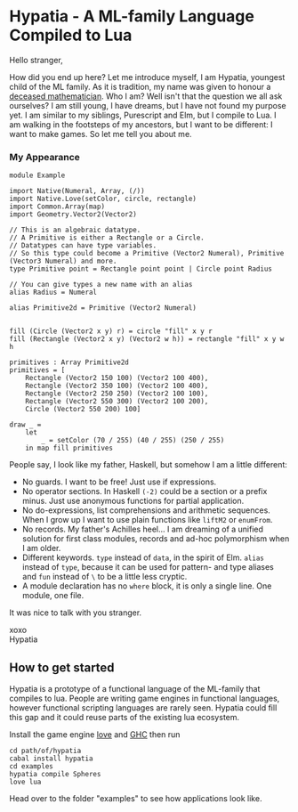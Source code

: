 # Hypatia - A ML-family Language Compiled to Lua
Hello stranger,


How did you end up here? Let me introduce myself, I am Hypatia, youngest child of the ML family. As it is tradition, my name was given to honour a [deceased mathematician](https://en.wikipedia.org/wiki/Hypatia). Who I am? Well isn't that the question we all ask ourselves? I am still young, I have dreams, but I have not found my purpose yet. I am similar to my siblings, Purescript and Elm, but I compile to Lua. I am walking in the footsteps of my ancestors, but I want to be different: I want to make games. So let me tell you about me.

### My Appearance
```
module Example

import Native(Numeral, Array, (/))
import Native.Love(setColor, circle, rectangle)
import Common.Array(map)
import Geometry.Vector2(Vector2)

// This is an algebraic datatype.
// A Primitive is either a Rectangle or a Circle.
// Datatypes can have type variables.
// So this type could become a Primitive (Vector2 Numeral), Primitive (Vector3 Numeral) and more.
type Primitive point = Rectangle point point | Circle point Radius

// You can give types a new name with an alias
alias Radius = Numeral

alias Primitive2d = Primitive (Vector2 Numeral)


fill (Circle (Vector2 x y) r) = circle "fill" x y r
fill (Rectangle (Vector2 x y) (Vector2 w h)) = rectangle "fill" x y w h

primitives : Array Primitive2d
primitives = [
    Rectangle (Vector2 150 100) (Vector2 100 400),
    Rectangle (Vector2 350 100) (Vector2 100 400),
    Rectangle (Vector2 250 250) (Vector2 100 100),
    Rectangle (Vector2 550 300) (Vector2 100 200),
    Circle (Vector2 550 200) 100]

draw _ =
    let
        _ = setColor (70 / 255) (40 / 255) (250 / 255)
    in map fill primitives
```

People say, I look like my father, Haskell, but somehow I am a little different:

* No guards. I want to be free! Just use if expressions.
* No operator sections. In Haskell `(-2)` could be a section or a prefix minus. Just use anonymous functions for partial application.
* No do-expressions, list comprehensions and arithmetic sequences. When I grow up I want to use plain functions like `liftM2` or `enumFrom`.
* No records. My father's Achilles heel... I am dreaming of a unified solution for first class modules, records and ad-hoc polymorphism when I am older.
* Different keywords. `type` instead of `data`, in the spirit of Elm. `alias` instead of `type`, because it can be used for pattern- and type aliases and `fun` instead of `\` to be a little less cryptic.
* A module declaration has no `where` block, it is only a single line. One module, one file.

It was nice to talk with you stranger.


xoxo<br>
Hypatia

## How to get started
Hypatia is a prototype of a functional language of the ML-family that compiles to lua.
People are writing game engines in functional languages, however functional scripting languages are rarely seen.
Hypatia could fill this gap and it could reuse parts of the existing lua ecosystem.

Install the game engine [love](https://love2d.org) and [GHC](https://www.haskell.org/) then run
```
cd path/of/hypatia
cabal install hypatia
cd examples
hypatia compile Spheres
love lua
```

Head over to the folder "examples" to see how applications look like.
